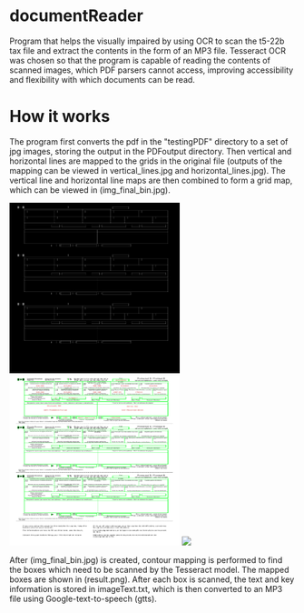 # documentReader
Program that helps the visually impaired by using OCR to scan the t5-22b tax file and extract the contents in the form of an MP3 file.
Tesseract OCR was chosen so that the program is capable of reading the contents of scanned images, which PDF parsers cannot access, improving accessibility and flexibility with which documents can be read.

# How it works
The program first converts the pdf in the "testingPDF" directory to a set of jpg images, storing the output in the PDFoutput directory. Then vertical and horizontal lines are mapped to the grids in the original file (outputs of the mapping can be viewed in vertical_lines.jpg and horizontal_lines.jpg).
The vertical line and horizontal line maps are then combined to form a grid map, which can be viewed in (img_final_bin.jpg).

<p float="left">
  <img src="https://github.com/JwuCode/documentReader/blob/main/img_final_bin.jpg?raw=true" width="300" height="300">
  <img src="https://github.com/JwuCode/documentReader/blob/main/result.png?raw=true" width="300"  height="300" /> 
  <img src="/img3.png" width="300" />
</p>

After (img_final_bin.jpg) is created, contour mapping is performed to find the boxes which need to be scanned by the Tesseract model. The mapped boxes are shown in (result.png). After each box is scanned, the text and key information is stored in imageText.txt, which is then converted to an MP3 file using Google-text-to-speech (gtts).
